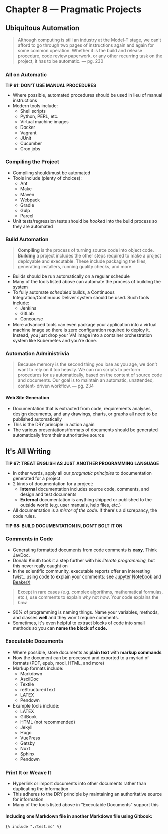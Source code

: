 # Chapter 8 — Pragmatic Projects

## Ubiquitous Automation

> Although computing is still an industry at the Model-T stage, we can’t
> afford to go through two pages of instructions again and again for some
> common operation. Whether it is the build and release procedure, code
> review paperwork, or any other recurring task on the project, it has to
> be automatic. — pg. 230

### All on Automatic

**TIP 61: DON'T USE MANUAL PROCEDURES**

* Where possible, automated procedures should be used in lieu of manual instructions
* Modern tools include:
    * Shell scripts
    * Python, PERL, etc.
    * Virtual machine images
    * Docker
    * Vagrant
    * JUnit
    * Cucumber
    * Cron jobs

### Compiling the Project

* Compiling should/must be automated
* Tools include (plenty of choices):
    * Ant
    * Make
    * Maven
    * Webpack
    * Gradle
    * Gulp
    * Parcel
* Unit tests/regression tests should be _hooked_ into the build process so they are automated

### Build Automation

> **Compiling** is the process of turning source code into object code. **Building** a 
> project includes the other steps required to make a project deployable and executable.
> These include packaging the files, generating installers, running quality checks, and more.

* Builds should be run automatically on a regular schedule
* Many of the tools listed above can automate the process of building the system
* To fully automate _scheduled_ builds, a Continuous Integration/Continuous Deliver system should be used. Such tools include:
    * Jenkins
    * GitLab
    * Concourse
* More advanced tools can even package your application into a virtual machine image so there is zero configuration required to deploy it. Instead, you just drop your VM image into a container orchestration system like Kubernetes and you're done.

### Automation Administrivia

> Because memory is the second thing you lose as you age, we don’t
> want to rely on it too heavily. We can run scripts to perform procedures
> for us automatically, based on the content of source code and
> documents. Our goal is to maintain an automatic, unattended, content-
> driven workflow. — pg. 234

#### Web Site Generation

* Documentation that is extracted from code, requirements analyses, design documents, and any drawings, charts, or graphs all need to be published automatically
* This is the DRY principle in action again
* The various presentations/formats of documents should be generated automatically from their authoritative source

## It's All Writing

**TIP 67: TREAT ENGLISH AS JUST ANOTHER PROGRAMMING LANGUAGE**

* In other words, apply all our _pragmatic principles_ to documentation generated for a project
* 2 kinds of documentation for a project:
    * **Internal** documentation includes source code, comments, and design and test documents
    * **External** documentation is anything shipped or published to the outside world (e.g. user manuals, help files, etc.)
* All documentation is a _mirror of the code._ If there's a discrepancy, the code rules.

**TIP 68: BUILD DOCUMENTATION IN, DON'T BOLT IT ON**

### Comments in Code

* Generating formatted documents from code comments is **easy.** Think JavDoc.
* Donald Knuth took it a step further with his _literate programming,_ but this never really caught on
* In the scientific community, executable reports offer an interesting twist...using code to explain your comments: see [Jupyter Notebook](http://jupyter.org/) and [BeakerX](http://beakerx.com/)

> Except in rare cases (e.g. complex algorithms, mathematical formulas, etc.),
> use comments to explain _why_ not _how_. Your code explains the _how._

* 90% of programming is naming things. Name your variables, methods, and classes **well** and they won't require comments.
* Sometimes, it's even helpful to extract blocks of code into small methods so you can **name the block of code.**

### Executable Documents

* Where possible, store documents as **plain text** with **markup commands**
* Now the document can be processed and exported to a myriad of formats (PDF, epub, modi, HTML, and more)
* Markup formats include:
    * Markdown
    * AsciiDoc
    * Textile
    * reStructuredText
    * LATEX
    * Pendown
* Example tools include:
    * LATEX
    * GitBook
    * HTML (not recommended)
    * Jekyll
    * Hugo
    * VuePress
    * Gatsby
    * Nuxt
    * Sphinx
    * Pendown

### Print It or Weave It

* Hyperlink or import documents into other documents rather than duplicating the information
* This adheres to the DRY principle by maintaining an authoritative source for information
* Many of the tools listed above in "Executable Documents" support this


#### Including one Markdown file in another Markdown file using Gitbook:
```
{% include "./test.md" %}
```